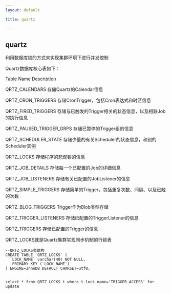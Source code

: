 ```yaml
---
layout: default

title: quartz

---
```


## quartz

利用数据库锁的方式来实现集群环境下进行并发控制

Quartz数据库核心表如下：

Table Name	Description

QRTZ_CALENDARS	存储Quartz的Calendar信息

QRTZ_CRON_TRIGGERS	存储CronTrigger，包括Cron表达式和时区信息

QRTZ_FIRED_TRIGGERS	存储与已触发的Trigger相关的状态信息，以及相联Job的执行信息

QRTZ_PAUSED_TRIGGER_GRPS	存储已暂停的Trigger组的信息

QRTZ_SCHEDULER_STATE	存储少量的有关Scheduler的状态信息，和别的Scheduler实例

QRTZ_LOCKS	存储程序的悲观锁的信息

QRTZ_JOB_DETAILS	存储每一个已配置的Job的详细信息

QRTZ_JOB_LISTENERS	存储有关已配置的JobListener的信息

QRTZ_SIMPLE_TRIGGERS	存储简单的Trigger，包括重复次数、间隔、以及已触的次数

QRTZ_BLOG_TRIGGERS	Trigger作为Blob类型存储

QRTZ_TRIGGER_LISTENERS	存储已配置的TriggerListener的信息

QRTZ_TRIGGERS	存储已配置的Trigger的信息

    
QRTZ_LOCKS就是Quartz集群实现同步机制的行锁表

    --QRTZ_LOCKS表结构
    CREATE TABLE `QRTZ_LOCKS` (
      `LOCK_NAME` varchar(40) NOT NULL,
       PRIMARY KEY (`LOCK_NAME`)
    ) ENGINE=InnoDB DEFAULT CHARSET=utf8;
    

    select * from QRTZ_LOCKS t where t.lock_name='TRIGGER_ACCESS' for update
